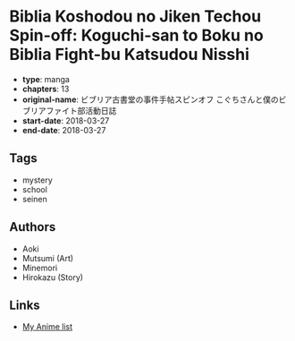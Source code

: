 # Biblia Koshodou no Jiken Techou Spin-off: Koguchi-san to Boku no Biblia Fight-bu Katsudou Nisshi

-   **type**: manga
-   **chapters**: 13
-   **original-name**: ビブリア古書堂の事件手帖スピンオフ こぐちさんと僕のビブリアファイト部活動日誌
-   **start-date**: 2018-03-27
-   **end-date**: 2018-03-27

## Tags

-   mystery
-   school
-   seinen

## Authors

-   Aoki
-   Mutsumi (Art)
-   Minemori
-   Hirokazu (Story)

## Links

-   [My Anime list](https://myanimelist.net/manga/113547/Biblia_Koshodou_no_Jiken_Techou_Spin-off__Koguchi-san_to_Boku_no_Biblia_Fight-bu_Katsudou_Nisshi)
